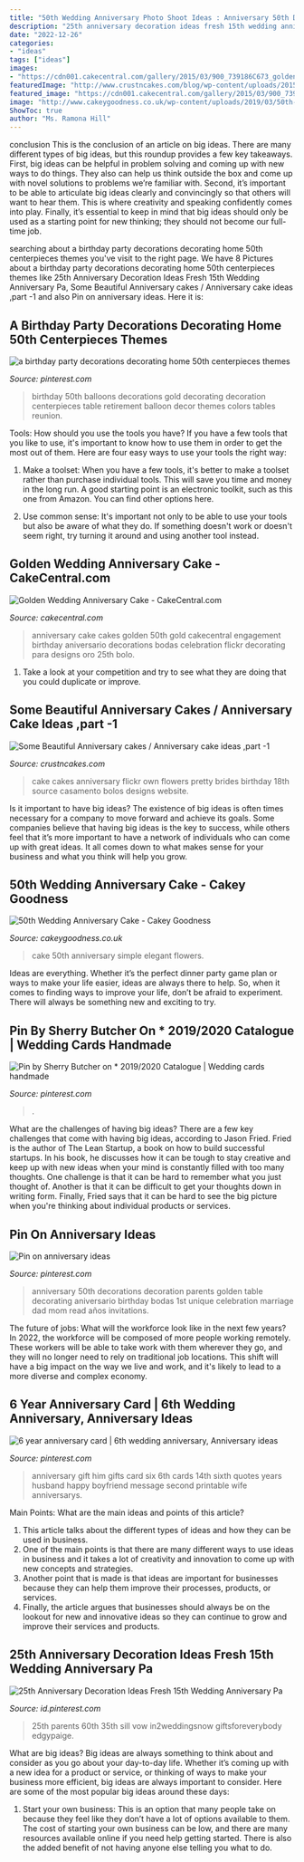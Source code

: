 ```yaml
---
title: "50th Wedding Anniversary Photo Shoot Ideas : Anniversary 50th Decorations Decoration Parents Golden Table Decorating Aniversario Birthday Bodas 1st Unique Celebration Marriage Dad Mom Read Años Invitations"
description: "25th anniversary decoration ideas fresh 15th wedding anniversary pa"
date: "2022-12-26"
categories:
- "ideas"
tags: ["ideas"]
images:
- "https://cdn001.cakecentral.com/gallery/2015/03/900_739186C673_golden-wedding-anniversary-cake.jpg"
featuredImage: "http://www.crustncakes.com/blog/wp-content/uploads/2015/05/00f7cd813998a9d58334f92ab4db32d5.jpg"
featured_image: "https://cdn001.cakecentral.com/gallery/2015/03/900_739186C673_golden-wedding-anniversary-cake.jpg"
image: "http://www.cakeygoodness.co.uk/wp-content/uploads/2019/03/50th-anniversary-cake-8.jpg"
ShowToc: true
author: "Ms. Ramona Hill"
---
```



conclusion
This is the conclusion of an article on big ideas. 
There are many different types of big ideas, but this roundup provides a few key takeaways. First, big ideas can be helpful in problem solving and coming up with new ways to do things. They also can help us think outside the box and come up with novel solutions to problems we’re familiar with. 
 Second, it’s important to be able to articulate big ideas clearly and convincingly so that others will want to hear them. This is where creativity and speaking confidently comes into play. Finally, it’s essential to keep in mind that big ideas should only be used as a starting point for new thinking; they should not become our full-time job.

	

		
searching about a birthday party decorations decorating home 50th centerpieces themes you've visit to the right page. We have 8 Pictures about a birthday party decorations decorating home 50th centerpieces themes like 25th Anniversary Decoration Ideas Fresh 15th Wedding Anniversary Pa, Some Beautiful Anniversary cakes / Anniversary cake ideas ,part -1 and also Pin on anniversary ideas. Here it is:
		
    
## A Birthday Party Decorations Decorating Home 50th Centerpieces Themes

<img loading=lazy src="https://i.pinimg.com/736x/25/35/27/2535276d51909ea9dbc67f5d1c1d9de5.jpg" onerror="this.onerror=null;this.src='https://tse4.mm.bing.net/th?id=OIP.Q0fkIj8W9wlbv6y_nrTBhwHaFl&amp;pid=15.1';" alt="a birthday party decorations decorating home 50th centerpieces themes">

_Source: pinterest.com_

>birthday 50th balloons decorations gold decorating decoration centerpieces table retirement balloon decor themes colors tables reunion. 

	

Tools: How should you use the tools you have?
If you have a few tools that you like to use, it's important to know how to use them in order to get the most out of them. Here are four easy ways to use your tools the right way:
1) Make a toolset: When you have a few tools, it's better to make a toolset rather than purchase individual tools. This will save you time and money in the long run. A good starting point is an electronic toolkit, such as this one from Amazon. You can find other options here.

2) Use common sense: It's important not only to be able to use your tools but also be aware of what they do. If something doesn't work or doesn't seem right, try turning it around and using another tool instead.

    
## Golden Wedding Anniversary Cake - CakeCentral.com

<img loading=lazy src="https://cdn001.cakecentral.com/gallery/2015/03/900_739186C673_golden-wedding-anniversary-cake.jpg" onerror="this.onerror=null;this.src='https://tse1.mm.bing.net/th?id=OIP.JZSiB4BZFh_SUVLpQLr4zgHaLJ&amp;pid=15.1';" alt="Golden Wedding Anniversary Cake - CakeCentral.com">

_Source: cakecentral.com_

>anniversary cake cakes golden 50th gold cakecentral engagement birthday aniversario decorations bodas celebration flickr decorating para designs oro 25th bolo. 

	

1. Take a look at your competition and try to see what they are doing that you could duplicate or improve.

    
## Some Beautiful Anniversary Cakes / Anniversary Cake Ideas ,part -1

<img loading=lazy src="http://www.crustncakes.com/blog/wp-content/uploads/2015/05/00f7cd813998a9d58334f92ab4db32d5.jpg" onerror="this.onerror=null;this.src='https://tse2.mm.bing.net/th?id=OIP.YEK-ccXyiJFlql_-Y_iiiAHaK2&amp;pid=15.1';" alt="Some Beautiful Anniversary cakes / Anniversary cake ideas ,part -1">

_Source: crustncakes.com_

>cake cakes anniversary flickr own flowers pretty brides birthday 18th source casamento bolos designs website. 

	

Is it important to have big ideas?
The existence of big ideas is often times necessary for a company to move forward and achieve its goals. Some companies believe that having big ideas is the key to success, while others feel that it’s more important to have a network of individuals who can come up with great ideas. It all comes down to what makes sense for your business and what you think will help you grow.

    
## 50th Wedding Anniversary Cake - Cakey Goodness

<img loading=lazy src="http://www.cakeygoodness.co.uk/wp-content/uploads/2019/03/50th-anniversary-cake-8.jpg" onerror="this.onerror=null;this.src='https://tse3.mm.bing.net/th?id=OIP.62ll0NIajaz4RgGK1FxhgAHaKS&amp;pid=15.1';" alt="50th Wedding Anniversary Cake - Cakey Goodness">

_Source: cakeygoodness.co.uk_

>cake 50th anniversary simple elegant flowers. 

	

Ideas are everything. Whether it’s the perfect dinner party game plan or ways to make your life easier, ideas are always there to help. So, when it comes to finding ways to improve your life, don’t be afraid to experiment. There will always be something new and exciting to try.

    
## Pin By Sherry Butcher On * 2019/2020 Catalogue | Wedding Cards Handmade

<img loading=lazy src="https://i.pinimg.com/736x/e3/f6/d7/e3f6d7b71a21baf50445a41f5fff2344.jpg" onerror="this.onerror=null;this.src='https://tse3.mm.bing.net/th?id=OIP.48wlAx55X_fp_LGD7qdmDgHaJ4&amp;pid=15.1';" alt="Pin by Sherry Butcher on * 2019/2020 Catalogue | Wedding cards handmade">

_Source: pinterest.com_

>. 

	

What are the challenges of having big ideas?
There are a few key challenges that come with having big ideas, according to Jason Fried. Fried is the author of The Lean Startup, a book on how to build successful startups. In his book, he discusses how it can be tough to stay creative and keep up with new ideas when your mind is constantly filled with too many thoughts. 
One challenge is that it can be hard to remember what you just thought of. Another is that it can be difficult to get your thoughts down in writing form. Finally, Fried says that it can be hard to see the big picture when you're thinking about individual products or services.

    
## Pin On Anniversary Ideas

<img loading=lazy src="https://i.pinimg.com/736x/97/8c/80/978c804abec32b89dd52b12495773d51--th-anniversary-decorations-golden-wedding-anniversary.jpg" onerror="this.onerror=null;this.src='https://tse2.mm.bing.net/th?id=OIP.tDbrC5K5i8AYL5x9mRjj-QHaNL&amp;pid=15.1';" alt="Pin on anniversary ideas">

_Source: pinterest.com_

>anniversary 50th decorations decoration parents golden table decorating aniversario birthday bodas 1st unique celebration marriage dad mom read años invitations. 

	

The future of jobs: What will the workforce look like in the next few years?
In 2022, the workforce will be composed of more people working remotely. These workers will be able to take work with them wherever they go, and they will no longer need to rely on traditional job locations. This shift will have a big impact on the way we live and work, and it's likely to lead to a more diverse and complex economy.

    
## 6 Year Anniversary Card | 6th Wedding Anniversary, Anniversary Ideas

<img loading=lazy src="https://i.pinimg.com/736x/85/7c/8d/857c8d8fea0f62584cb010650658743f--anniversary-boyfriend-anniversary-gift-ideas-for-him-th.jpg" onerror="this.onerror=null;this.src='https://tse4.mm.bing.net/th?id=OIP.VwXwJl_GWVq-U8gK-mfLPgHaJ3&amp;pid=15.1';" alt="6 year anniversary card | 6th wedding anniversary, Anniversary ideas">

_Source: pinterest.com_

>anniversary gift him gifts card six 6th cards 14th sixth quotes years husband happy boyfriend message second printable wife anniversarys. 

	

Main Points: What are the main ideas and points of this article?
1. This article talks about the different types of ideas and how they can be used in business.
2. One of the main points is that there are many different ways to use ideas in business and it takes a lot of creativity and innovation to come up with new concepts and strategies.
3. Another point that is made is that ideas are important for businesses because they can help them improve their processes, products, or services.
4. Finally, the article argues that businesses should always be on the lookout for new and innovative ideas so they can continue to grow and improve their services and products.

    
## 25th Anniversary Decoration Ideas Fresh 15th Wedding Anniversary Pa

<img loading=lazy src="https://i.pinimg.com/736x/80/41/09/8041099e30cb746dc2bc5ff19183f2a3.jpg" onerror="this.onerror=null;this.src='https://tse1.mm.bing.net/th?id=OIP.6loadSricEXm5F_SMrw42wHaLH&amp;pid=15.1';" alt="25th Anniversary Decoration Ideas Fresh 15th Wedding Anniversary Pa">

_Source: id.pinterest.com_

>25th parents 60th 35th sill vow in2weddingsnow giftsforeverybody edgypaige. 

	

What are big ideas?
Big ideas are always something to think about and consider as you go about your day-to-day life. Whether it’s coming up with a new idea for a product or service, or thinking of ways to make your business more efficient, big ideas are always important to consider. Here are some of the most popular big ideas around these days:
1. Start your own business: This is an option that many people take on because they feel like they don’t have a lot of options available to them. The cost of starting your own business can be low, and there are many resources available online if you need help getting started. There is also the added benefit of not having anyone else telling you what to do.


